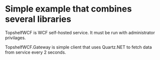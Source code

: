 # Simple example that combines several libraries

TopshelfWCF is WCF self-hosted service. It must be run with administrator privilages.

TopshelfWCF.Gateway is simple client that uses Quartz.NET to fetch data from service every 2 seconds.
